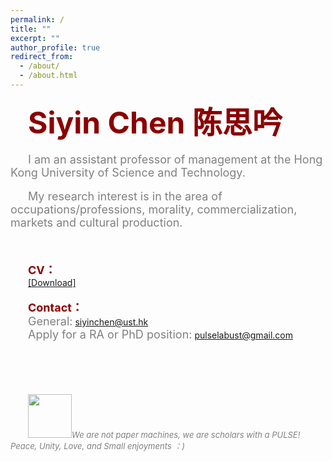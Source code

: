 ```yaml
---
permalink: /
title: ""
excerpt: ""
author_profile: true
redirect_from: 
  - /about/
  - /about.html
---   
```


&emsp;&emsp;<font color=DarkRed size=7><b>Siyin Chen 陈思吟</b></font>
<br/>
<br/>
&emsp;&emsp;<font color=gray size=4>I am an assistant professor of management at the Hong Kong University of Science and Technology.</font>
<br/>   
&emsp;&emsp;<font color=gray size=4>My research interest is in the area of occupations/professions, morality, commercialization, markets and cultural production. </font>
<br/>  
<br/>  
&emsp;&emsp;<font color=DarkRed size=4><b>CV：</b></font>
<br/>
&emsp;&emsp;<a href="https://drive.google.com/file/d/1kyLRxYHE4snlgKdevgIy2JtcPyxvZVNJ/view">[Download]</a>
<br/>
<br/>
&emsp;&emsp;<font color=DarkRed size=4><b>Contact：</b></font>
<br/>
&emsp;&emsp;<font color=gray size=4>General:</font> [siyinchen@ust.hk](mailto:siyinchen@ust.hk)
<br/>
&emsp;&emsp;<font color=gray size=4>Apply for a RA or PhD position:</font>  [pulselabust@gmail.com](mailto:pulselabust@gmail.com)
<br/>
<br/>
<br/>
<br/>
<br/>
<br/>
&emsp;&emsp;<a href="https://sm.ms/image/PI1Z68sJiDFeONt" target="_blank"><img src="https://s2.loli.net/2024/06/28/PI1Z68sJiDFeONt.png" width="70" height="70"></a><font color=gray size=2><i>We are not paper machines, we are scholars with a PULSE!   Peace, Unity, Love, and Small enjoyments ：)<i>
